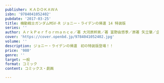 ```yaml
---
publisher: ＫＡＤＯＫＡＷＡ
isbn: '9784041052402'
pubdate: '2017-03-25'
title: 機動戦士ガンダムMSV-R ジョニー・ライデンの帰還 14 特装版
series: ''
author: ＡｒｋＰｅｒｆｏｒｍａｎｃｅ／著 大河原邦男／著 富野由悠季／原著 矢立肇／企画
cover: 'https://cover.openbd.jp/9784041052402.jpg'
volume: ''
description: ジョニー・ライデンの帰還　初の特装版登場！！
price: '980'
genre: ''
target: 一般
format: コミック
content: コミックス・劇画

---
```

